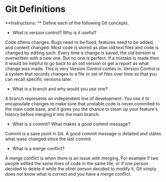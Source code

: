 # Git Definitions

**Instructions: ** Define each of the following Git concepts.

* What is version control?  Why is it useful?

Code oftens changes. Bugs need to be fixed, features need to be added, and content changed. Most code is stored as plan old text files and code is changed by editing such. Every time a change is saved, the old bersion is overwritten with a new one. But no one is perfect. If a mistake is made then it would be helpful to go back to an old version or get a report as what change was made. This is very Version Control comes in. Version Control is a system that records changes to a file or set of files over time so that you can recall specific versions later.

* What is a branch and why would you use one?

A branch represents an independent line of development. You use it to encapsulate changes to make sure that unstable code is never commited to the main code base, and it gives you the chance to clean up your feature's history before merging it into the main branch.

* What is a commit? What makes a good commit message?

Commit is a save point in Git. A good commit message is detailed and states what wass changed since the last commit.

* What is a merge conflict?

A merge conflict is when there is an issue with merging. For example if two people edited the same lines of code in the same file, or if one person decided to delete it while the other person decided to modify it, Git simply does not know what is correct and you have a merge conflict.